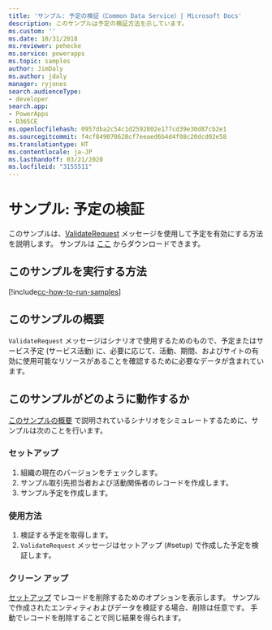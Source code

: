 ```yaml
---
title: 'サンプル: 予定の検証（Common Data Service）| Microsoft Docs'
description: このサンプルは予定の検証方法を示しています。
ms.custom: ''
ms.date: 10/31/2018
ms.reviewer: pehecke
ms.service: powerapps
ms.topic: samples
author: JimDaly
ms.author: jdaly
manager: ryjones
search.audienceType:
- developer
search.app:
- PowerApps
- D365CE
ms.openlocfilehash: 0957dba2c54c1d2592802e177cd39e30d87cb2e1
ms.sourcegitcommit: f4cf849070628cf7eeaed6b4d4f08c20dcd02e58
ms.translationtype: HT
ms.contentlocale: ja-JP
ms.lasthandoff: 03/21/2020
ms.locfileid: "3155511"
---
```

# <a name="sample-validate-an-appointment"></a>サンプル: 予定の検証

<!-- https://docs.microsoft.com/dynamics365/customer-engagement/developer/sample-validate-appointment -->

このサンプルは、[ValidateRequest](https://docs.microsoft.com/dotnet/api/microsoft.crm.sdk.messages.validaterequest?view=dynamics-general-ce-9) メッセージを使用して予定を有効にする方法を説明します。 サンプルは [ここ](https://github.com/Microsoft/PowerApps-Samples/tree/master/cds/orgsvc/C%23/ValidateAppointment) からダウンロードできます。

## <a name="how-to-run-this-sample"></a>このサンプルを実行する方法

[!include[cc-how-to-run-samples](../../includes/cc-how-to-run-samples.md)]

## <a name="what-this-sample-does"></a>このサンプルの概要

`ValidateRequest` メッセージはシナリオで使用するためのもので、予定またはサービス予定 (サービス活動) に、必要に応じて、活動、期間、およびサイトの有効に使用可能なリソースがあることを確認するために必要なデータが含まれています。

## <a name="how-this-sample-works"></a>このサンプルがどのように動作するか

[このサンプルの概要](#what-this-sample-does) で説明されているシナリオをシミュレートするために、サンプルは次のことを行います。

### <a name="setup"></a>セットアップ

1. 組織の現在のバージョンをチェックします。
2. サンプル取引先担当者および活動関係者のレコードを作成します。
3. サンプル予定を作成します。

### <a name="demonstrate"></a>使用方法

1. 検証する予定を取得します。 
2. `ValidateRequest` メッセージはセットアップ (#setup) で作成した予定を検証します。

### <a name="clean-up"></a>クリーン アップ

[セットアップ](#setup) でレコードを削除するためのオプションを表示します。 サンプルで作成されたエンティティおよびデータを検証する場合、削除は任意です。 手動でレコードを削除することで同じ結果を得られます。
